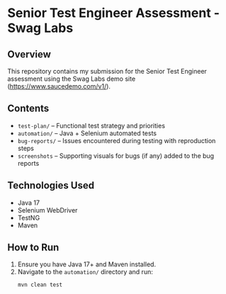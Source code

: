 # Senior Test Engineer Assessment - Swag Labs

## Overview
This repository contains my submission for the Senior Test Engineer assessment using the Swag Labs demo site (https://www.saucedemo.com/v1/).

## Contents
- `test-plan/` – Functional test strategy and priorities
- `automation/` – Java + Selenium automated tests
- `bug-reports/` – Issues encountered during testing with reproduction steps
- `screenshots` – Supporting visuals for bugs (if any) added to the bug reports

## Technologies Used
- Java 17
- Selenium WebDriver
- TestNG
- Maven

## How to Run
1. Ensure you have Java 17+ and Maven installed.
2. Navigate to the `automation/` directory and run:
   ```bash
   mvn clean test 
   ```
   
   

